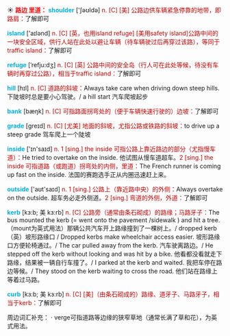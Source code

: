 ☀ <font color="red">**路边 里道：**</font>
<font color="sky blue">**shoulder**</font> ['ʃəʊldə] 
<font color="#c00000">n. [C] [美] 公路边供车辆紧急停靠的地带，即路肩：</font>了解即可

<font color="sky blue">**island**</font> ['aɪlənd] 
<font color="#c00000">n. [C] [英，也用island refuge] [美用safety island]公路中间的一块安全区域，供行人站在此处以避让车辆（待车辆驶过后再穿过该路），等同于traffic island：</font>了解即可
           
<font color="sky blue">**refuge**</font> [ˈrefju:dʒ]
<font color="#c00000">n. [C] [英] 公路中间的安全岛（行人可在此处等候，待没有车辆时再穿过公路），相当于traffic island：</font>了解即可

<font color="sky blue">**hill**</font> [hɪl] 
<font color="#c00000">n. [C] 道路的斜坡：</font>Always take care when driving down steep hills. 下陡坡时总是要小心驾驶。/ a hill start 汽车爬坡起步

<font color="sky blue">**bank**</font> [bæŋk] 
<font color="#c00000">n. [C] 可指路面拐弯处的（便于车辆快速行驶的）边坡：</font>了解即可 

<font color="sky blue">**grade**</font> [ɡreɪd] 
<font color="#c00000">n. [C] [尤美] 地面的斜坡，尤指公路或铁路的斜坡：</font>to drive up a steep grade 驾车爬上一个陡坡

<font color="sky blue">**inside**</font> ['ɪn'saɪd] 
<font color="#c00000">n. 1 [sing.] the inside 可指公路上靠近路边的部分（尤指慢车道）：</font>He tried to overtake on the inside. 他试图从慢车道超车。<font color="#c00000">2 [sing.] the inside 可指道路（或跑道）拐弯处的内侧，里道：</font>The French runner is coming up fast on the inside. 法国的赛跑选手正从内圈迅速赶上来。

<font color="sky blue">**outside**</font> ['aʊt'saɪd] 
<font color="#c00000">n. 1 [sing.] 公路上（靠近路中央）的外侧：</font>Always overtake on the outside. 超车务必走外侧道。<font color="#c00000">2 [sing.] 弯道的外侧，外道：</font>了解即可
                      
<font color="sky blue">**kerb**</font> [kɜ:b; 美 kɜ:rb]
<font color="#c00000">n. [C] 公路旁（通常由条石砌成）的路缘；马路牙子：</font>The bus mounted the kerb (= went onto the pavement /sidewalk ) and hit a tree.（mount为英式用法）那辆公共汽车开上路缘撞到了一棵树上。/ dropped kerb（英）坡形路缘口 / Dropped kerbs make wheelchair access easier. 坡形路缘口方便轮椅通过。/ The car pulled away from the kerb. 汽车驶离路边。/ He stepped off the kerb without looking and was hit by a bike. 他看都没看就走下路缘，结果被一辆自行车撞了。/ I parked at the kerb and waited. 我把车停在路边等候。/ They stood on the kerb waiting to cross the road. 他们站在路缘上等着过马路。

<font color="sky blue">**curb**</font> [kɜ:b; 美 kɜ:rb]
<font color="#c00000">n. [C] [美]（由条石砌成的）路缘、道牙子、马路牙子，相当于kerb：</font>了解即可

周边词汇补充：
· verge可指道路等边缘的狭窄草地（通常长满了草和花），为英式用法。
